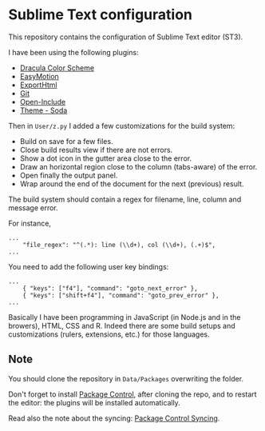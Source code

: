 Sublime Text configuration
==========================

This repository contains the configuration of Sublime Text editor (ST3).

I have been using the following plugins:

- [Dracula Color Scheme](http://zenorocha.github.io/dracula-theme/)
- [EasyMotion](https://github.com/tednaleid/sublime-EasyMotion)
- [ExportHtml](https://github.com/facelessuser/ExportHtml)
- [Git](https://github.com/kemayo/sublime-text-git)
- [Open-Include](https://github.com/SublimeText/Open-Include)
- [Theme - Soda](http://buymeasoda.github.com/soda-theme/)

Then in `User/z.py` I added a few customizations for the build system:

- Build on save for a few files.
- Close build results view if there are not errors.
- Show a dot icon in the gutter area close to the error.
- Draw an horizontal region close to the column (tabs-aware) of the error.
- Open finally the output panel.
- Wrap around the end of the document for the next (previous) result.


The build system should contain a regex for filename, line, column and message error.

For instance,
```
...
    "file_regex": "^(.*): line (\\d+), col (\\d+), (.+)$",
...
```

You need to add the following user key bindings:
```
...
    { "keys": ["f4"], "command": "goto_next_error" },
    { "keys": ["shift+f4"], "command": "goto_prev_error" },
...
```

Basically I have been programming in JavaScript (in Node.js and in the browers), HTML, CSS and R. Indeed there are some build setups and customizations (rulers, extensions, etc.) for those languages.

Note
----

You should clone the repository in `Data/Packages` overwriting the folder.

Don't forget to install [Package Control](https://sublime.wbond.net/), after
cloning the repo, and to restart the editor: the plugins will be installed
automatically.

Read also the note about the syncing: [Package Control Syncing](https://sublime.wbond.net/docs/syncing).
